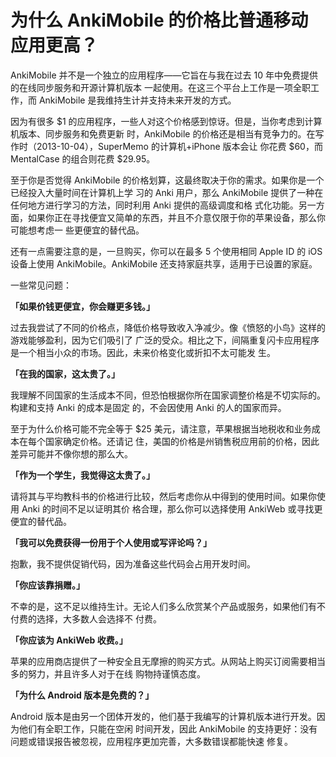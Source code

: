 # 为什么 AnkiMobile 的价格比普通移动应用更高？

AnkiMobile 并不是一个独立的应用程序——它旨在与我在过去 10 年中免费提供的在线同步服务和开源计算机版本
一起使用。在这三个平台上工作是一项全职工作，而 AnkiMobile 是我维持生计并支持未来开发的方式。

因为有很多 $1 的应用程序，一些人对这个价格感到惊讶。但是，当你考虑到计算机版本、同步服务和免费更新
时，AnkiMobile 的价格还是相当有竞争力的。在写作时（2013-10-04），SuperMemo 的计算机+iPhone 版本会让
你花费 $60，而 MentalCase 的组合则花费 $29.95。

至于你是否觉得 AnkiMobile 的价格划算，这最终取决于你的需求。如果你是一个已经投入大量时间在计算机上学
习的 Anki 用户，那么 AnkiMobile 提供了一种在任何地方进行学习的方法，同时利用 Anki 提供的高级调度和格
式化功能。另一方面，如果你正在寻找便宜又简单的东西，并且不介意仅限于你的苹果设备，那么你可能想考虑一
些更便宜的替代品。

还有一点需要注意的是，一旦购买，你可以在最多 5 个使用相同 Apple ID 的 iOS 设备上使用
AnkiMobile。AnkiMobile 还支持家庭共享，适用于已设置的家庭。

一些常见问题：

**「如果价钱更便宜，你会赚更多钱。」**

过去我尝试了不同的价格点，降低价格导致收入净减少。像《愤怒的小鸟》这样的游戏能够盈利，因为它们吸引了
广泛的受众。相比之下，间隔重复闪卡应用程序是一个相当小众的市场。因此，未来价格变化或折扣不太可能发
生。

**「在我的国家，这太贵了。」**

我理解不同国家的生活成本不同，但恐怕根据你所在国家调整价格是不切实际的。构建和支持 Anki 的成本是固定
的，不会因使用 Anki 的人的国家而异。

至于为什么价格可能不完全等于 $25 美元，请注意，苹果根据当地税收和业务成本在每个国家确定价格。还请记
住，美国的价格是州销售税应用前的价格，因此差异可能并不像你想的那么大。

**「作为一个学生，我觉得这太贵了。」**

请将其与平均教科书的价格进行比较，然后考虑你从中得到的使用时间。如果你使用 Anki 的时间不足以证明其价
格合理，那么你可以选择使用 AnkiWeb 或寻找更便宜的替代品。

**「我可以免费获得一份用于个人使用或写评论吗？」**

抱歉，我不提供促销代码，因为准备这些代码会占用开发时间。

**「你应该靠捐赠。」**

不幸的是，这不足以维持生计。无论人们多么欣赏某个产品或服务，如果他们有不付费的选择，大多数人会选择不
付费。

**「你应该为 AnkiWeb 收费。」**

苹果的应用商店提供了一种安全且无摩擦的购买方式。从网站上购买订阅需要相当多的努力，并且许多人对于在线
购物持谨慎态度。

**「为什么 Android 版本是免费的？」**

Android 版本是由另一个团体开发的，他们基于我编写的计算机版本进行开发。因为他们有全职工作，只能在空闲
时间开发，因此 AnkiMobile 的支持更好：没有问题或错误报告被忽视，应用程序更加完善，大多数错误都能快速
修复。

